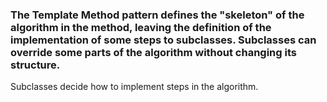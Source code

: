 ### The Template Method pattern defines the "skeleton" of the algorithm in the method, leaving the definition of the implementation of some steps to subclasses. Subclasses can override some parts of the algorithm without changing its structure.
Subclasses decide how to implement steps in the algorithm.